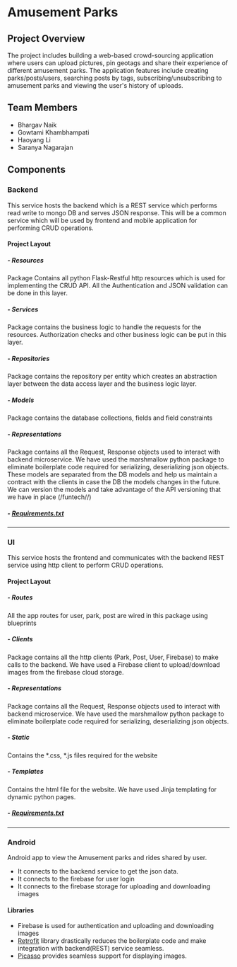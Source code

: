 # Amusement Parks
## Project Overview 
The project includes building a web-based crowd-sourcing application where users can upload pictures, pin geotags and share their experience of different amusement parks. The application features include creating parks/posts/users, searching posts by tags, subscribing/unsubscribing to amusement parks and viewing the user's history of uploads.

## Team Members
- Bhargav Naik
- Gowtami Khambhampati
- Haoyang Li
- Saranya Nagarajan

## Components

### Backend
This service hosts the backend which is a REST service which performs read write to mongo DB and serves JSON response. This will be a common service which will be used by frontend and mobile application for performing CRUD operations.

#### Project Layout

#####  - Resources
Package Contains all python Flask-Restful http resources which is used for implementing the CRUD API. All the Authentication and JSON validation can be done in this layer.

##### - Services
Package contains the business logic to handle the requests for the resources. Authorization checks and other business logic can be put in this layer.

##### - Repositories
Package contains the repository per entity which creates an abstraction layer between the data access layer and the business logic layer.

##### - Models
Package contains the database collections, fields and field constraints

##### - Representations
Package contains all the Request, Response objects used to interact with backend microservice. We have used the marshmallow python package to eliminate boilerplate code required for serializing, deserializing json objects. These models are separated from the DB models and help us maintain a contract with the clients in case the DB the models changes in the future. We can version the models and take advantage of the API versioning that we have in place (/funtech/<version>/<resource>)

##### - [Requirements.txt]( https://github.com/APAD-Summer2020/Team4/blob/master/backend/app/requirements.txt ) 

---

### UI
This service hosts the frontend and communicates with the backend REST service using http client to perform CRUD operations.

#### Project Layout
##### - Routes
All the app routes for user, park, post are wired in this package using blueprints

##### - Clients
Package contains all the http clients (Park, Post, User, Firebase) to make calls to the backend. We have used a Firebase client to upload/download images from the firebase cloud storage.

##### - Representations
Package contains all the Request, Response objects used to interact with backend microservice. We have used the marshmallow python package to eliminate boilerplate code required for serializing, deserializing json objects.

##### - Static
Contains the *.css, *.js  files required for the website

##### - Templates
Contains the html file for the website. We have used Jinja templating for dynamic python pages.

##### - [Requirements.txt](https://github.com/APAD-Summer2020/Team4/blob/master/ui/app/requirements.txt) 

---

### Android
Android app to view the Amusement parks and rides shared by user. 
- It connects to the backend service to get the json data.
- It connects to the firebase for user login
- It connects to the firebase storage for uploading and downloading images

#### Libraries
- Firebase is used for authentication and uploading and downloading images 
- [Retrofit](https://square.github.io/retrofit/) library drastically reduces the boilerplate code and make integration with backend(REST) service seamless.
- [Picasso](https://square.github.io/picasso/)  provides seamless support for displaying images.

 
